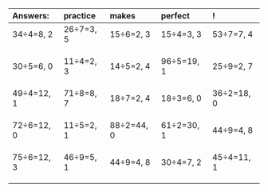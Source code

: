 | Answers: | practice | makes | perfect | ! |
| :--- | :--- | :--- | :--- | :--- |
| 34÷4=8, 2 | 26÷7=3, 5 | 15÷6=2, 3 | 15÷4=3, 3 | 53÷7=7, 4 | 
|   |   |   |   |   | 
|   |   |   |   |   | 
|   |   |   |   |   | 
| 30÷5=6, 0 | 11÷4=2, 3 | 14÷5=2, 4 | 96÷5=19, 1 | 25÷9=2, 7 | 
|   |   |   |   |   | 
|   |   |   |   |   | 
|   |   |   |   |   | 
| 49÷4=12, 1 | 71÷8=8, 7 | 18÷7=2, 4 | 18÷3=6, 0 | 36÷2=18, 0 | 
|   |   |   |   |   | 
|   |   |   |   |   | 
|   |   |   |   |   | 
| 72÷6=12, 0 | 11÷5=2, 1 | 88÷2=44, 0 | 61÷2=30, 1 | 44÷9=4, 8 | 
|   |   |   |   |   | 
|   |   |   |   |   | 
|   |   |   |   |   | 
| 75÷6=12, 3 | 46÷9=5, 1 | 44÷9=4, 8 | 30÷4=7, 2 | 45÷4=11, 1 | 
|   |   |   |   |   | 
|   |   |   |   |   | 
|   |   |   |   |   | 
